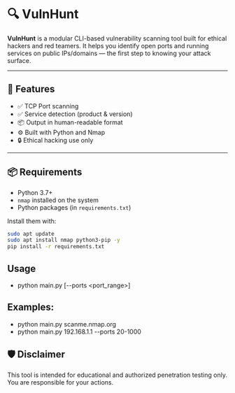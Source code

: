# 🔍 VulnHunt

**VulnHunt** is a modular CLI-based vulnerability scanning tool built for ethical hackers and red teamers. It helps you identify open ports and running services on public IPs/domains — the first step to knowing your attack surface.

---

## 🚀 Features

- ✅ TCP Port scanning
- ✅ Service detection (product & version)
- 📦 Output in human-readable format
- ⚙️ Built with Python and Nmap
- 🔒 Ethical hacking use only

---

## 📦 Requirements

- Python 3.7+
- `nmap` installed on the system
- Python packages (in `requirements.txt`)

Install them with:

```bash
sudo apt update
sudo apt install nmap python3-pip -y
pip install -r requirements.txt
```

## Usage

- python main.py <target> [--ports <port_range>]

## Examples:

- python main.py scanme.nmap.org
- python main.py 192.168.1.1 --ports 20-1000

## 🛡️ Disclaimer

This tool is intended for educational and authorized penetration testing only.
You are responsible for your actions.
